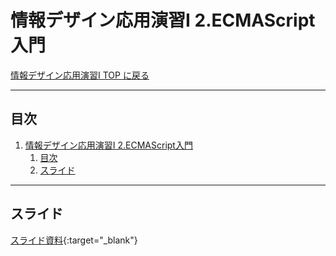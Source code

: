 # 情報デザイン応用演習I 2.ECMAScript入門

[情報デザイン応用演習I TOP に戻る](./index.md)

---

## 目次

1. [情報デザイン応用演習I 2.ECMAScript入門](#情報デザイン応用演習i-2ecmascript入門)
   1. [目次](#目次)
   2. [スライド](#スライド)

---

## スライド

[スライド資料](./ida_01slide.pdf){:target="_blank"}
